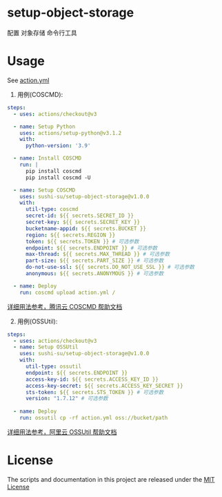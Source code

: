 # setup-object-storage

配置 对象存储 命令行工具

# Usage

See [action.yml](action.yml)

1. 用例(COSCMD):

```yaml
steps:
  - uses: actions/checkout@v3

  - name: Setup Python
    uses: actions/setup-python@v3.1.2
    with:
      python-version: '3.9'

  - name: Install COSCMD
    run: |
      pip install coscmd
      pip install coscmd -U

  - name: Setup COSCMD
    uses: sushi-su/setup-object-storage@v1.0.0
    with:
      util-type: coscmd
      secret-id: ${{ secrets.SECRET_ID }}
      secret-key: ${{ secrets.SECRET_KEY }}
      bucketname-appid: ${{ secrets.BUCKET }}
      region: ${{ secrets.REGION }}
      token: ${{ secrets.TOKEN }} # 可选参数
      endpoint: ${{ secrets.ENDPOINT }} # 可选参数
      max-thread: ${{ secrets.MAX_THREAD }} # 可选参数
      part-size: ${{ secrets.PART_SIZE }} # 可选参数
      do-not-use-ssl: ${{ secrets.DO_NOT_USE_SSL }} # 可选参数
      anonymous: ${{ secrets.ANONYMOUS }} # 可选参数

  - name: Deploy
    run: coscmd upload action.yml /
```
[详细用法参考，腾讯云 COSCMD 帮助文档](https://cloud.tencent.com/document/product/436/10976)

2. 用例(OSSUtil):

```yaml
steps:
  - uses: actions/checkout@v3
  - name: Setup OSSUtil
    uses: sushi-su/setup-object-storage@v1.0.0
    with:
      util-type: ossutil
      endpoint: ${{ secrets.ENDPOINT }}
      access-key-id: ${{ secrets.ACCESS_KEY_ID }}
      access-key-secret: ${{ secrets.ACCESS_KEY_SECRET }}
      sts-token: ${{ secrets.STS_TOKEN }} # 可选参数
      version: "1.7.12" # 可选参数
      
  - name: Deploy
    run: ossutil cp -rf action.yml oss://bucket/path
```
[详细用法参考，阿里云 OSSUtil 帮助文档](https://help.aliyun.com/document_detail/50452.html)

# License

The scripts and documentation in this project are released under the [MIT License](LICENSE)
